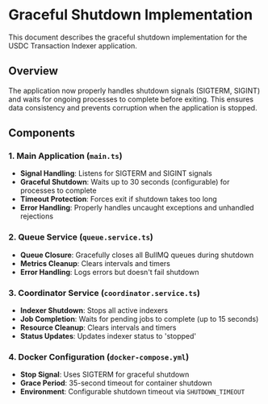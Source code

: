 # Graceful Shutdown Implementation

This document describes the graceful shutdown implementation for the USDC Transaction Indexer application.

## Overview

The application now properly handles shutdown signals (SIGTERM, SIGINT) and waits for ongoing processes to complete before exiting. This ensures data consistency and prevents corruption when the application is stopped.

## Components

### 1. Main Application (`main.ts`)

- **Signal Handling**: Listens for SIGTERM and SIGINT signals
- **Graceful Shutdown**: Waits up to 30 seconds (configurable) for processes to complete
- **Timeout Protection**: Forces exit if shutdown takes too long
- **Error Handling**: Properly handles uncaught exceptions and unhandled rejections

### 2. Queue Service (`queue.service.ts`)

- **Queue Closure**: Gracefully closes all BullMQ queues during shutdown
- **Metrics Cleanup**: Clears intervals and timers
- **Error Handling**: Logs errors but doesn't fail shutdown

### 3. Coordinator Service (`coordinator.service.ts`)

- **Indexer Shutdown**: Stops all active indexers
- **Job Completion**: Waits for pending jobs to complete (up to 15 seconds)
- **Resource Cleanup**: Clears intervals and timers
- **Status Updates**: Updates indexer status to 'stopped'

### 4. Docker Configuration (`docker-compose.yml`)

- **Stop Signal**: Uses SIGTERM for graceful shutdown
- **Grace Period**: 35-second timeout for container shutdown
- **Environment**: Configurable shutdown timeout via `SHUTDOWN_TIMEOUT`
